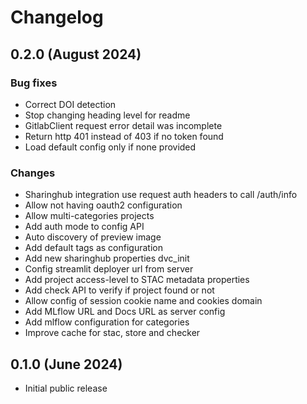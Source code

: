 # Changelog

## 0.2.0 (August 2024)

### Bug fixes

- Correct DOI detection
- Stop changing heading level for readme
- GitlabClient request error detail was incomplete
- Return http 401 instead of 403 if no token found
- Load default config only if none provided

### Changes

- Sharinghub integration use request auth headers to call /auth/info
- Allow not having oauth2 configuration
- Allow multi-categories projects
- Add auth mode to config API
- Auto discovery of preview image
- Add default tags as configuration
- Add new sharinghub properties dvc_init
- Config streamlit deployer url from server
- Add project access-level to STAC metadata properties
- Add check API to verify if project found or not
- Allow config of session cookie name and cookies domain
- Add MLflow URL and Docs URL as server config
- Add mlflow configuration for categories
- Improve cache for stac, store and checker

## 0.1.0 (June 2024)

- Initial public release
